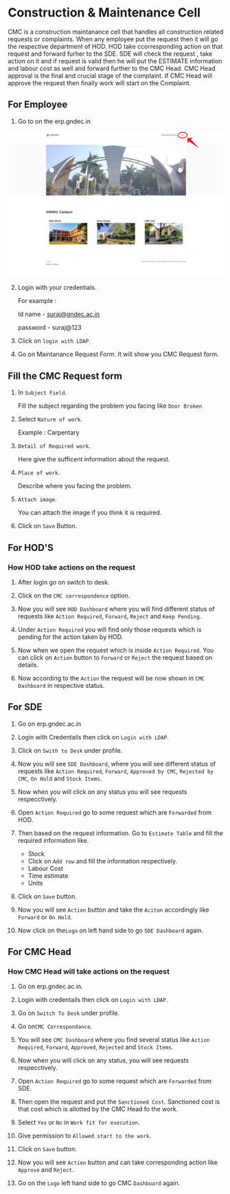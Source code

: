 # Construction & Maintenance Cell

CMC is a construction maintanance cell that handles all construction related requests or complaints. When any employee put the request then it will go the respective department of HOD. HOD take ccorresponding action on that request and forward furher to the SDE. SDE will check the request , take action on it and if request is valid then he will put the ESTIMATE information and labour cost as well and forward further to the CMC Head. CMC Head approval is the final and crucial stage of the complaint. If CMC Head will approve the request then finally work will start on the Complaint.

## For Employee

1. Go to on the erp.gndec.in

<p align="center">
  <img src="images/c1.png" />
</p>



2. Login with your credentials.
   
   For example : 
   
   Id name - suraj@gndec.ac.in
   
   password - suraj@123 
   
4. Click on `login with LDAP`.

5. Go on Maintanance Request Form. It will show you CMC Request form.

## Fill the CMC Request form 

1. In `Subject Field`. 

   Fill the subject regarding the problem you facing like `Door Broken` 
   
2. Select `Nature of work`.
   
   Example : Carpentary 
   
3. `Detail of Required work`. 

   Here give the sufficent information about the request.
   
4. `Place of work`.
 
   Describe where you facing the problem.
   
5. `Attach image`.

   You can attach the image if you think it is required.
   
6. Click on `Save` Button.


## For HOD'S


### How HOD take actions on the request

1. After login go on switch to desk.

2. Click on the `CMC correspondence` option.

3. Now you will see `HOD Dashboard` where you will find different status of requests like `Action Required`, `Forward`, `Reject` and `Keep Pending`.

4. Under `Action Required` you will find only those requests which is pending for the action taken by HOD.

5. Now when we open the request which is inside `Action Required`. You can click on `Action` button to `Forward` or `Reject` the request based on  details.

6. Now according to the `Action` the request will be now shown in `CMC Dashboard` in respective status.


## For SDE

1. Go on erp.gndec.ac.in

2. Login with Credentails then click on `Login with LDAP`.

3. Click on `Swith to Desk` under profile.

4. Now you will see `SDE Dashboard`, where you will see different status of requests like `Action Required`, `Forward`, `Approved by CMC`, `Rejected by CMC`, `On Hold` and `Stock Items`.

5. Now when you will click on any status you will see requests respecctively.

6. Open `Action Required` go to some request which are `Forwarded` from HOD.

7. Then based on the request information. Go to `Estimate Table` and fill the required information like.
   - Stock
   - Click on `Add row` and fill the information respectively.
   - Labour Cost
   - Time estimate
   - Units
   
10. Click on `Save` button.

11. Now you will see `Action` button and take the `Aciton` accordingly like `Forward` or `On Hold`.

12. Now click on the`Logo` on left hand side to go `SDE Dashboard` again.


## For CMC Head

### How CMC Head will take actions on the request

1. Go on erp.gndec.ac.in.

2. Login with credentails then click on `Login with LDAP`.

4. Go on `Switch To Desk` under profile.

5. Go on`CMC Correspondance`.

3. You will see `CMC Dashboard` where you find several status like `Action Required`, `Forward`, `Approved`, `Rejected` and `Stock Items`.

4. Now when you will click on any status, you will see requests respecctively.

5. Open `Action Required` go to some request which are `Forwarded` from SDE.

6.  Then open the request and put the `Sanctioned Cost`. Sanctioned cost is that cost which is allotted by the CMC Head fo the work.

7. Select `Yes` or `No` in `Work fit for execution`.

8. Give permission to `Allowed start to the work`.

9. Click on `Save` button.

10. Now you will see `Action` button and can take corresponding action like `Approve` and `Reject`.

11. Go on the `Logo` left hand side to go CMC `Dashboard` again.
